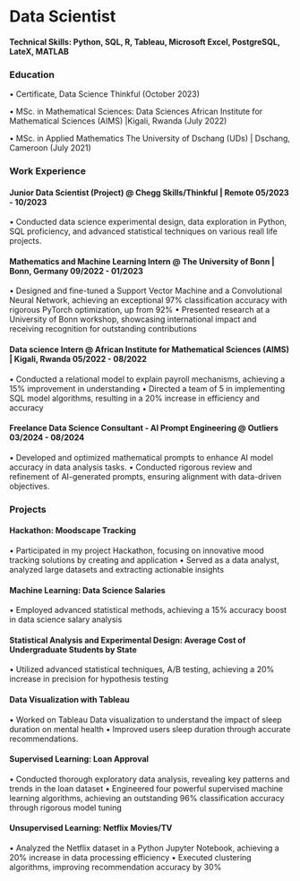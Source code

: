 # Data Scientist

#### Technical Skills: Python, SQL, R, Tableau, Microsoft Excel, PostgreSQL, LateX, MATLAB

### Education 

 • Certificate, Data Science Thinkful (October 2023)

 • MSc. in Mathematical Sciences: Data Sciences African Institute for Mathematical Sciences (AIMS) |Kigali, Rwanda	(July 2022)

 • MSc. in Applied Mathematics The University of Dschang (UDs) | Dschang, Cameroon (July 2021)


### Work Experience
 #### Junior Data Scientist (Project) @ Chegg Skills/Thinkful | Remote 05/2023 - 10/2023
 
  • Conducted data science experimental design, data exploration in Python, SQL proficiency, and advanced statistical
techniques on various reall life projects.

#### Mathematics and Machine Learning Intern @ The University of Bonn | Bonn, Germany 09/2022 - 01/2023

 • Designed and fine-tuned a Support Vector Machine and a Convolutional Neural Network, achieving an exceptional 97%
classification accuracy with rigorous PyTorch optimization, up from 92%
 • Presented research at a University of Bonn workshop, showcasing international impact and receiving recognition for
outstanding contributions

 #### Data science Intern @ African Institute for Mathematical Sciences (AIMS) | Kigali, Rwanda 05/2022 - 08/2022
 
 • Conducted a relational model to explain payroll mechanisms, achieving a 15% improvement in understanding
 • Directed a team of 5 in implementing SQL model algorithms, resulting in a 20% increase in efficiency and accuracy

 #### Freelance Data Science Consultant - AI Prompt Engineering @ Outliers  03/2024 - 08/2024
 
 • Developed and optimized mathematical prompts to enhance AI model accuracy in data analysis tasks.
 • Conducted rigorous review and refinement of AI-generated prompts, ensuring alignment with data-driven objectives.



### Projects

#### Hackathon: Moodscape Tracking

• Participated in my project Hackathon, focusing on innovative mood tracking solutions by creating and application
• Served as a data analyst, analyzed large datasets and extracting actionable insights

#### Machine Learning: Data Science Salaries
• Employed advanced statistical methods, achieving a 15% accuracy boost in data science salary analysis

#### Statistical Analysis and Experimental Design: Average Cost of Undergraduate Students by State

• Utilized advanced statistical techniques, A/B testing, achieving a 20% increase in precision for hypothesis testing

#### Data Visualization with Tableau	 
• Worked on Tableau Data visualization to understand the impact of sleep duration on mental health
• Improved users sleep duration through accurate recommendations.


#### Supervised Learning: Loan Approval	

• Conducted thorough exploratory data analysis, revealing key patterns and trends in the loan dataset
• Engineered four powerful supervised machine learning algorithms, achieving an outstanding 96% classification accuracy through rigorous model tuning

#### Unsupervised Learning: Netflix Movies/TV
• Analyzed the Netflix dataset in a Python Jupyter Notebook, achieving a 20% increase in data processing efficiency
• Executed clustering algorithms, improving recommendation accuracy by 30%





